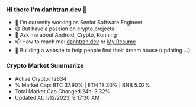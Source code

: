 ### Hi there I'm danhtran.dev 👋

- 🔭 I’m currently working as Senior Software Engineer
- 😄 But have a passion on crypto projects
- 💬 Ask me about Android, Crypto, Running 
- 📫 How to reach me: <a href="https://danhtran.dev" target="_blank">danhtran.dev</a> or <a href="Dan-Resume.pdf" target="_blank">My Resume</a>
- 🌱 Building a website to help people find their dream house (updating ...)

### Crypto Market Summarize
- Active Crypto: 12634
- % Market Cap: BTC 37.90% | ETH 18.30% | BNB 5.02%
- Total Market Cap Changed 24h: 3.32%
- Updated At: 1/12/2023, 9:17:30 AM

